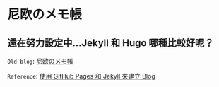 # 尼欧のメモ帳

還在努力設定中...Jekyll 和 Hugo 哪種比較好呢？
---

`Old blog`: [尼欧のメモ帳](http://neofelisho.blogspot.tw/)

`Reference`: [使用 GitHub Pages 和 Jekyll 來建立 Blog](http://xareelee.github.io/tech_note/2015/07/23/%E4%BD%BF%E7%94%A8-GitHub-Pages-%E5%92%8C-Jekyll-%E4%BE%86%E5%BB%BA%E7%AB%8B-Blog.html)
